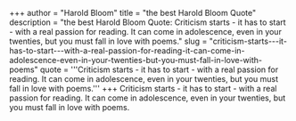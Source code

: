 +++
author = "Harold Bloom"
title = "the best Harold Bloom Quote"
description = "the best Harold Bloom Quote: Criticism starts - it has to start - with a real passion for reading. It can come in adolescence, even in your twenties, but you must fall in love with poems."
slug = "criticism-starts---it-has-to-start---with-a-real-passion-for-reading-it-can-come-in-adolescence-even-in-your-twenties-but-you-must-fall-in-love-with-poems"
quote = '''Criticism starts - it has to start - with a real passion for reading. It can come in adolescence, even in your twenties, but you must fall in love with poems.'''
+++
Criticism starts - it has to start - with a real passion for reading. It can come in adolescence, even in your twenties, but you must fall in love with poems.
